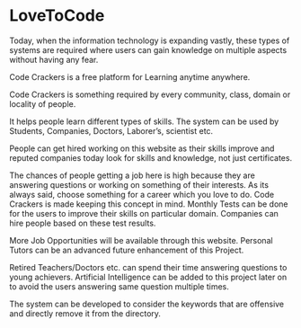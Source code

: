 # LoveToCode
Today, when the information technology is expanding vastly, these types of systems are required where users can gain knowledge on multiple aspects without having any fear.

Code Crackers is a free platform for Learning anytime anywhere.

Code Crackers is something required by every community, class, domain or locality of people. 

It helps people learn different types of skills. The system can be used by Students, Companies, Doctors, Laborer’s, scientist etc.

People can get hired working on this website as their skills improve and reputed companies today look for skills and knowledge, not just certificates. 

The chances of people getting a job here is high because they are answering questions or working on something of their interests. As its always said, choose something for a career which you love to do. Code Crackers is made keeping this concept in mind.
Monthly Tests can be done for the users to improve their skills on particular domain. Companies can hire people based on these test results.

More Job Opportunities will be available through this website. Personal Tutors can be an advanced future enhancement of this Project.

Retired Teachers/Doctors etc. can spend their time answering questions to young achievers.
Artificial Intelligence can be added to this project later on to avoid the users answering same question multiple times. 

The system can be developed to consider the keywords that are offensive and directly remove it from the directory.

